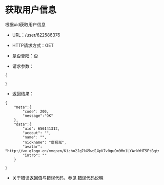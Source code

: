 # 获取用户信息
根据uid获取用户信息

- URL：/user/622586376

- HTTP请求方式：GET

- 是否登陆：否

- 请求参数：

```
{
      
}
```

- 返回结果：

```
{
    "meta":{
        "code": 200,
        "message":"OK"
    },
    "data":{
        "uid": 656141312,
        "accout": "",
        "name": "",
        "nickname": "唐启胤",
        "avatar": "http://wx.qlogo.cn/mmopen/Kicho2Jg7kX5wd1XpK7v0guOm9Mn1LYArkWHT5FtBqtvXiaSRic9ngDPZByGicia0z3SaSsxEvkL99NUQ1Xm8bVQAjTjeA9WwGaj3/0",
        "intro": ""
    }
      
}
```

- 关于错误返回值与错误代码，参见 [错误代码说明](../README.md)